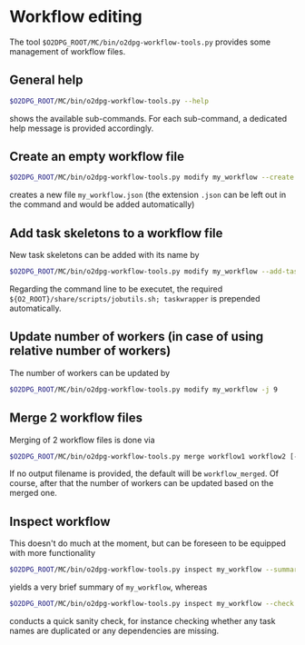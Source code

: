 # Workflow editing

The tool `$O2DPG_ROOT/MC/bin/o2dpg-workflow-tools.py` provides some management of workflow files.

## General help

```bash
$O2DPG_ROOT/MC/bin/o2dpg-workflow-tools.py --help
```
shows the available sub-commands. For each sub-command, a dedicated help message is provided accordingly.


## Create an empty workflow file

```bash
$O2DPG_ROOT/MC/bin/o2dpg-workflow-tools.py modify my_workflow --create
```
creates a new file `my_workflow.json` (the extension `.json` can be left out in the command and would be added automatically)

## Add task skeletons to a workflow file

New task skeletons can be added with its name by
```bash
$O2DPG_ROOT/MC/bin/o2dpg-workflow-tools.py modify my_workflow --add-task task1 [task2 [...]]
```

Regarding the command line to be executet, the required `${O2_ROOT}/share/scripts/jobutils.sh; taskwrapper` is prepended automatically.

## Update number of workers (in case of using relative number of workers)

The number of workers can be updated by
```bash
$O2DPG_ROOT/MC/bin/o2dpg-workflow-tools.py modify my_workflow -j 9
```

## Merge 2 workflow files

Merging of 2 workflow files is done via
```bash
$O2DPG_ROOT/MC/bin/o2dpg-workflow-tools.py merge workflow1 workflow2 [-o workflow_merged]
```

If no output filename is provided, the default will be `workflow_merged`. Of course, after that the number of workers can be updated based on the merged one.

## Inspect workflow

This doesn't do much at the moment, but can be foreseen to be equipped with more functionality
```bash
$O2DPG_ROOT/MC/bin/o2dpg-workflow-tools.py inspect my_workflow --summary
```
yields a very brief summary of `my_workflow`, whereas
```bash
$O2DPG_ROOT/MC/bin/o2dpg-workflow-tools.py inspect my_workflow --check
```
conducts a quick sanity check, for instance checking whether any task names are duplicated or any dependencies are missing.






